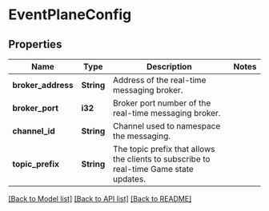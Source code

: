# EventPlaneConfig

## Properties

Name | Type | Description | Notes
------------ | ------------- | ------------- | -------------
**broker_address** | **String** | Address of the real-time messaging broker. | 
**broker_port** | **i32** | Broker port number of the real-time messaging broker. | 
**channel_id** | **String** | Channel used to namespace the messaging. | 
**topic_prefix** | **String** | The topic prefix that allows the clients to subscribe to real-time Game state updates. | 

[[Back to Model list]](../README.md#documentation-for-models) [[Back to API list]](../README.md#documentation-for-api-endpoints) [[Back to README]](../README.md)


